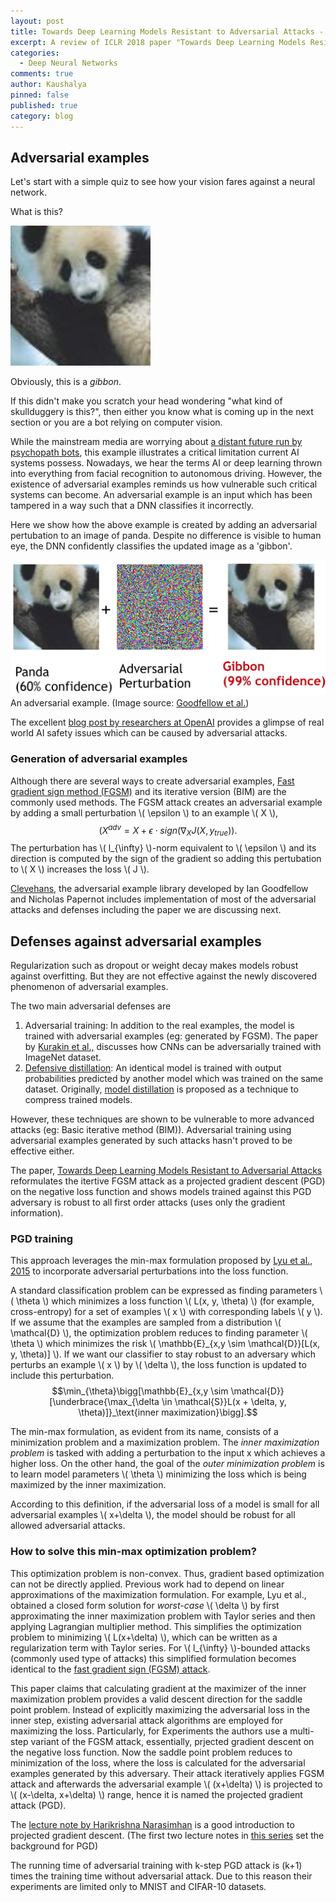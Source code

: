 ```yaml
---
layout: post
title: Towards Deep Learning Models Resistant to Adversarial Attacks - A review
excerpt: A review of ICLR 2018 paper "Towards Deep Learning Models Resistant to Adversarial Attacks"
categories:
  - Deep Neural Networks
comments: true
author: Kaushalya
pinned: false
published: true
category: blog
---
```


## Adversarial examples

Let's start with a simple quiz to see how your vision fares against a neural network.

What is this?

![guess][gibbon]

Obviously, this is a *gibbon*.

If this didn't make you scratch your head wondering "what kind of skullduggery is this?", then either you know what is coming up in the next section or you are a bot relying on computer vision.

While the mainstream media are worrying about [a distant future run by psychopath bots](http://money.cnn.com/2018/06/07/technology/mit-media-lab-normal-ai/index.html), this example illustrates a critical limitation current AI systems possess.
Nowadays, we hear the terms AI or deep learning thrown into everything from facial recognition to autonomous driving. However, the existence of adversarial examples reminds us how vulnerable such critical systems can become. An adversarial example is an input which has been tampered in a way such that a DNN classifies it incorrectly.

Here we show how the above example is created by adding an adversarial pertubation to an image of panda. Despite no difference is visible to human eye, the DNN confidently classifies the updated image as a 'gibbon'.

![adversarial example][adv-panda]
An adversarial example. (Image source: [Goodfellow et al.](https://arxiv.org/abs/1412.6572))

The excellent [blog post by researchers at OpenAI](https://blog.openai.com/adversarial-example-research/) provides a glimpse of real world AI safety issues which can be caused by adversarial attacks.

### Generation of adversarial examples
Although there are several ways to create adversarial examples, [Fast gradient sign method (FGSM)](https://arxiv.org/abs/1412.6572) and its iterative version (BIM) are the commonly used methods. The FGSM attack creates an adversarial example by adding a small perturbation \\( \epsilon \\) to an example \\( X \\),
$$( X^{adv} = X + \epsilon \cdot sign(\nabla_X J (X, y_{true})).$$
The perturbation has \\( l_{\infty} \\)-norm equivalent to \\(  \epsilon \\) and its direction is computed by the sign of the gradient so adding this pertubation to \\( X \\) increases the loss \\( J \\).

[Clevehans](https://github.com/tensorflow/cleverhans), the adversarial example library developed by Ian Goodfellow and Nicholas Papernot includes implementation of most of the adversarial attacks and defenses including the paper we are discussing next.

## Defenses against adversarial examples
Regularization such as dropout or weight decay makes models robust against overfitting. But they are not effective against the newly discovered phenomenon of adversarial examples.

The two main adversarial defenses are
1. Adversarial training: In addition to the real examples, the model is trained with adversarial examples (eg: generated by FGSM). The paper by [Kurakin et al.,](https://arxiv.org/abs/1611.01236) discusses how CNNs can be adversarially trained with ImageNet dataset.
2. [Defensive distillation](https://arxiv.org/abs/1511.04508): An identical model is trained with output probabilities predicted by another model which was trained on the same dataset. Originally, [model distillation](https://arxiv.org/abs/1503.02531) is proposed as a technique to compress trained models.

However, these techniques are shown to be vulnerable to more advanced attacks (eg: Basic iterative method (BIM)). Adversarial training using adversarial examples generated by such attacks hasn't proved to be effective either.

The paper, [Towards Deep Learning Models Resistant to Adversarial Attacks](https://arxiv.org/abs/1706.06083)
reformulates the itertive FGSM attack as a projected gradient descent (PGD) on the negative loss function and shows models trained against this PGD adversary is robust to all first order attacks (uses only the gradient information).

### PGD training
This approach leverages the min-max formulation proposed by [Lyu et al., 2015](https://arxiv.org/pdf/1511.06385.pdf) to incorporate adversarial perturbations into the loss function.

A standard classification problem can be expressed as finding parameters \\( \theta \\) which minimizes a loss  function \\( L(x, y, \theta) \\) (for example, cross-entropy) for a set of examples \\( x \\) with corresponding labels \\( y \\). If we assume that the examples are sampled from a distribution \\( \mathcal{D} \\), the optimization problem reduces to finding parameter \\( \theta \\) which minimizes the risk \\( \mathbb{E}_{x,y \sim \mathcal{D}}[L(x, y, \theta)] \\). If we want our classifier to stay robust to an adversary which perturbs an example \\( x \\) by \\( \delta \\), the loss function is updated to include this perturbation.
$$\min_{\theta}\bigg[\mathbb{E}_{x,y \sim \mathcal{D}}[\underbrace{\max_{\delta \in \mathcal{S}}L(x + \delta, y, \theta)]}_\text{inner maximization}\bigg].$$

The min-max formulation, as evident from its name, consists of a minimization problem and a maximization problem. The _inner maximization problem_ is tasked with adding a perturbation to the input x which achieves a higher loss. On the other hand, the goal of the _outer minimization problem_ is to learn model parameters \\( \theta \\) minimizing the loss which is being maximized by the inner maximization.

According to this definition, if the adversarial loss of a model is small for all adversarial examples \\( x+\delta \\), the model should be robust for all allowed adversarial attacks.

### How to solve this min-max optimization problem?

This optimization problem is non-convex. Thus, gradient based optimization can not be directly applied. Previous work had to depend on linear approximations of the maximization formulation. For example, Lyu et al., obtained a closed form solution for _worst-case_ \\( \delta \\) by first approximating the inner maximization problem with Taylor series and then applying Lagrangian multiplier method. This simplifies the optimization problem to minimizing \\( L(x+\delta) \\), which can be written as a regularization term with Taylor series. For \\( l_{\infty} \\)-bounded attacks (commonly used type of attacks) this simplified formulation becomes identical to the [fast gradient sign (FGSM) attack](https://arxiv.org/abs/1412.6572).

This paper claims that calculating gradient at the maximizer of the inner maximization problem provides a valid descent direction for the saddle point problem. Instead of explicitly maximizing the adversarial loss in the inner step, existing adversarial attack algorithms are employed for maximizing the loss. Particularly, for Experiments the authors use a multi-step variant of the FGSM attack, essentially, prjected gradient descent on the negative loss function. Now the saddle point problem reduces to minimization of the loss, where the loss is calculated for the adversarial examples generated by this adversary. Their attack iteratively applies FGSM attack and afterwards the adversarial example \\( (x+\delta) \\) is projected to \\( (x-\delta, x+\delta) \\) range, hence it is named the projected gradient attack (PGD).

The [lecture note by Harikrishna Narasimhan](http://drona.csa.iisc.ernet.in/~e0270/Jan-2015/Tutorials/lecture-notes-3.pdf) is a good introduction to projected gradient descent. (The first two lecture notes in [this series](http://drona.csa.iisc.ernet.in/~e0270/Jan-2015/Tutorials/) set the background for PGD)

The running time of adversarial training with k-step PGD attack is (k+1) times the training time without adversarial attack. Due to this reason their experiments are limited only to MNIST and CIFAR-10 datasets.

[adv-panda]: ../assets/images/adversarial/panda.png "Adversarial example"
[gibbon]: ../assets/images/adversarial/gibbon.png "Gibbon"
